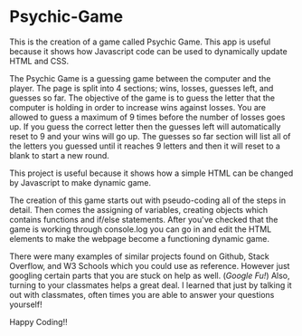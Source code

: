 # Psychic-Game

This is the creation of a game called Psychic Game. This app is useful because it shows how Javascript code can be used to dynamically update HTML and CSS.

The Psychic Game is a guessing game between the computer and the player. The page is split into 4 sections; wins, losses, guesses left, and guesses so far. The objective of the game is to guess the letter that the computer is holding in order to increase wins against losses. You are allowed to guess a maximum of 9 times before the number of losses goes up. If you guess the correct letter then the guesses left will automatically reset to 9 and your wins will go up. The guesses so far section will list all of the letters you guessed until it reaches 9 letters and then it will reset to a blank to start a new round.

This project is useful because it shows how a simple HTML can be changed by Javascript to make dynamic game.

The creation of this game starts out with pseudo-coding all of the steps in detail. Then comes the assigning of variables, creating objects which contains functions and if/else statements. After you've checked that the game is working through console.log you can go in and edit the HTML elements to make the webpage become a functioning dynamic game.  

There were many examples of similar projects found on Github, Stack Overflow, and W3 Schools which you could use as reference. However just googling certain parts that you are stuck on help as well. (*Google Fu!*) Also, turning to your classmates helps a great deal. I learned that just by talking it out with classmates, often times you are able to answer your questions yourself! 

Happy Coding!!